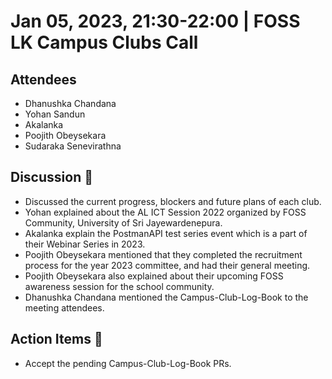 # Jan 05, 2023, 21:30-22:00 | FOSS LK Campus Clubs Call

## Attendees

- Dhanushka Chandana  
- Yohan Sandun
- Akalanka 
- Poojith Obeysekara
- Sudaraka Senevirathna 

 ## Discussion 🎯

- Discussed the current progress, blockers and future plans of each club.
- Yohan explained about the AL ICT Session 2022 organized by FOSS Community, University of Sri Jayewardenepura.
- Akalanka explain the PostmanAPI test series event which is a part of their Webinar Series in 2023. 
- Poojith Obeysekara mentioned that they completed the recruitment process for the year 2023 committee, and had their general meeting.
- Poojith Obeysekara also explained about their upcoming FOSS awareness session for the school community.  
- Dhanushka Chandana mentioned the Campus-Club-Log-Book to the meeting attendees.

## Action Items 🚧

- Accept the pending Campus-Club-Log-Book PRs.